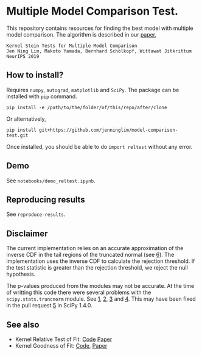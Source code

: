 # Multiple Model Comparison Test.

This repository contains resources for finding the best model with multiple model
comparison. The algorithm is described in our [paper](https://arxiv.org/abs/1910.12252),

    Kernel Stein Tests for Multiple Model Comparison
    Jen Ning Lim, Makoto Yamada, Bernhard Schölkopf, Wittawat Jitkrittum
    NeurIPS 2019

## How to install?

Requires ```numpy```, ```autograd```, ```matplotlib``` and ```SciPy```.
The package can be installed
with `pip` command. 

    pip install -e /path/to/the/folder/of/this/repo/after/clone

Or alternatively,

    pip install git+https://github.com/jenninglim/model-comparison-test.git

Once installed, you should be able to do `import reltest` without any error.

## Demo

See ```notebooks/demo_reltest.ipynb```.

## Reproducing results

See ```reproduce-results```.

## Disclaimer

The current implementation relies on an accurate approximation of the inverse CDF
in the tail regions of the truncated normal 
(see [6](https://www.iro.umontreal.ca/~lecuyer/myftp/papers/truncated-normal-book-chapter.pdf)).
The implementation uses the inverse CDF to calculate the rejection threshold. If
the test statistic is greater than the rejection threshold, we reject the null
hypothesis.

The p-values produced from the modules may not be accurate. At the time of
writting this code there were several problems with
the  ```scipy.stats.truncnorm``` module. See 
[1](https://github.com/scipy/scipy/issues/2477), 
[2](https://github.com/scipy/scipy/issues/2477),
[3](https://github.com/scipy/scipy/issues/9902) and 
[4](https://github.com/scipy/scipy/issues/10092). This may have been fixed in
the pull request [5](https://github.com/scipy/scipy/pull/10104) in SciPy 1.4.0.


## See also

* Kernel Relative Test of Fit: [Code](https://github.com/wittawatj/kernel-gof) [Paper](https://arxiv.org/abs/1810.11630)
* Kernel Goodness of Fit: [Code](https://github.com/wittawatj/kernel-gof), [Paper](https://arxiv.org/abs/1705.07673)

